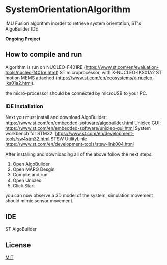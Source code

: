 # SystemOrientationAlgorithm
IMU Fusion algorithm inorder to retrieve system orientation, ST's AlgoBuilder IDE

**Ongoing Project**

## How to compile and run

Algorithm is run on NUCLEO-F401RE (https://www.st.com/en/evaluation-tools/nucleo-f401re.html) ST microprocessor, with
X-NUCLEO-IKS01A2 ST motion MEMS attached (https://www.st.com/en/ecosystems/x-nucleo-iks01a2.html).

the micro-processor should be connected by microUSB to your PC.

### IDE Installation
Next you must install and download AlgoBuilder: https://www.st.com/en/embedded-software/algobuilder.html
Unicleo GUI: https://www.st.com/en/embedded-software/unicleo-gui.html
System workbench for STM32: https://www.st.com/en/development-tools/sw4stm32.html
STSW UtilityLink: https://www.st.com/en/development-tools/stsw-link004.html

After installing and downloading all of the above follow the next steps:
1. Open AlgoBuilder
2. Open MARG Desgin
3. Compile and run
4. Open Unicleo 
5. Click Start

you can now observe a 3D model of the system, simulation movement should mimic sensor movement. 

## IDE

ST AlgoBuilder

## License

[MIT](https://choosealicense.com/licenses/mit/)



